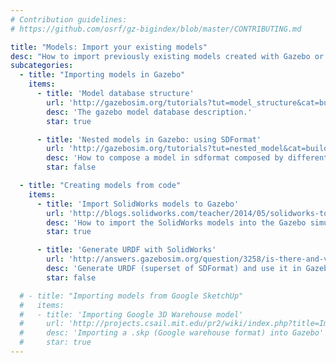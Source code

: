 ```yaml
---
# Contribution guidelines:
# https://github.com/osrf/gz-bigindex/blob/master/CONTRIBUTING.md 

title: "Models: Import your existing models"
desc: "How to import previously existing models created with Gazebo or other external tools (Solidworks, Google Sketchup etc.)."
subcategories: 
  - title: "Importing models in Gazebo"
    items: 
      - title: 'Model database structure'
        url: 'http://gazebosim.org/tutorials?tut=model_structure&cat=build_robot'
        desc: 'The gazebo model database description.'
        star: true

      - title: 'Nested models in Gazebo: using SDFormat'
        url: 'http://gazebosim.org/tutorials?tut=nested_model&cat=build_robot'
        desc: 'How to compose a model in sdformat composed by different models.'
        star: false 

  - title: "Creating models from code"
    items: 
      - title: 'Import SolidWorks models to Gazebo'
        url: 'http://blogs.solidworks.com/teacher/2014/05/solidworks-to-gazebo-robot-simulation.html'
        desc: 'How to import the SolidWorks models into the Gazebo simulator.'
        star: true

      - title: 'Generate URDF with SolidWorks'
        url: 'http://answers.gazebosim.org/question/3258/is-there-and-visualization-software-to-create-a-sdf-file-eg-can-we-create-a-sdf-file-from-a-cad-model-etc/'
        desc: 'Generate URDF (superset of SDFormat) and use it in Gazebo'
        star: false

  # - title: "Importing models from Google SketchUp"
  #   items: 
  #   - title: 'Importing Google 3D Warehouse model'
  #     url: 'http://projects.csail.mit.edu/pr2/wiki/index.php?title=Importing_a_Google_3D_Warehouse_Model_%28.skp%29_into_Gazebo'
  #     desc: 'Importing a .skp (Google warehouse format) into Gazebo'
  #     star: true
---
```

